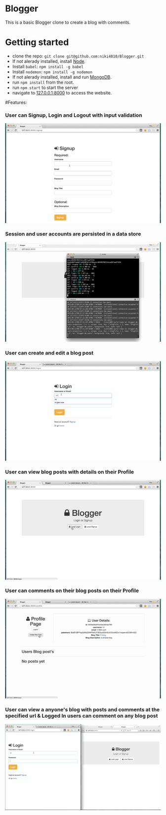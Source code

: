 # Blogger
This is a basic Blogger clone to create a blog with comments.

# Getting started

- clone the repo: `git clone git@github.com:niki4810/Blogger.git`
- If not alerady installed, install [Node](http://nodejs.org).
- Install `babel`: `npm install -g babel`
- Install `nodemon`: `npm install -g nodemon`
- If not alerady installed, install and run [MongoDB](http://docs.mongodb.org/manual/installation/).
- run `npm install` from the root.
- run `npm start` to start the server
- navigate to [127.0.0.1:8000](http://127.0.0.1:8000/) to access the website.

#Features:

### User can Signup, Login and Logout with input validation

![alt tag](https://raw.githubusercontent.com/niki4810/Blogger/master/images/step1-signup-login-logout.gif)

### Session and user accounts are persisted in a data store

![alt tag](https://raw.githubusercontent.com/niki4810/Blogger/master/images/step2-persistent.gif)

### User can create and edit a blog post

![alt tag](https://raw.githubusercontent.com/niki4810/Blogger/master/images/step3-create-edit-blog-post.gif)

### User can view blog posts with details on their Profile

![alt tag](https://raw.githubusercontent.com/niki4810/Blogger/master/images/step4-view-posts-on-profile.gif)

### User can comments on their blog posts on their Profile

![alt tag](https://raw.githubusercontent.com/niki4810/Blogger/master/images/step5-user-can-comment-on-profile.gif)

### User can view a anyone's blog with posts and comments at the specified url & Logged In users can comment on any blog post

![alt tag](https://raw.githubusercontent.com/niki4810/Blogger/master/images/step6-users-can-view-other-blogs.gif)

